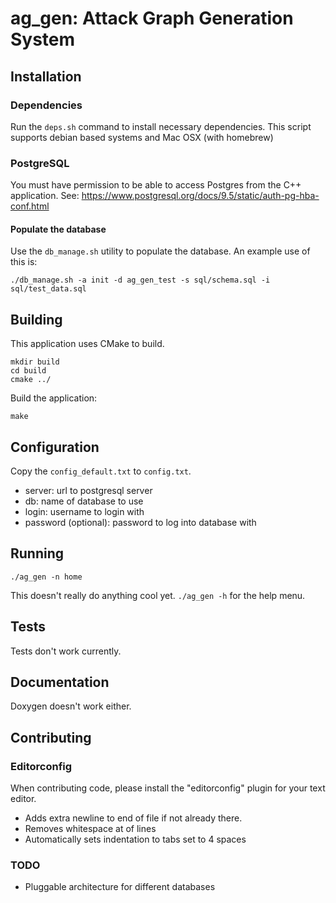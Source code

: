 # ag_gen: Attack Graph Generation System

## Installation

### Dependencies

Run the `deps.sh` command to install necessary dependencies.
This script supports debian based systems and Mac OSX (with homebrew)

### PostgreSQL

You must have permission to be able to access Postgres from the C++ application.
See: https://www.postgresql.org/docs/9.5/static/auth-pg-hba-conf.html

#### Populate the database

Use the `db_manage.sh` utility to populate the database. An example use of this is:

    ./db_manage.sh -a init -d ag_gen_test -s sql/schema.sql -i sql/test_data.sql

## Building

This application uses CMake to build.

    mkdir build
    cd build
    cmake ../

Build the application:

    make

## Configuration

Copy the `config_default.txt` to `config.txt`.

- server: url to postgresql server
- db: name of database to use
- login: username to login with
- password (optional): password to log into database with

## Running

    ./ag_gen -n home

This doesn't really do anything cool yet.
`./ag_gen -h` for the help menu.

## Tests

Tests don't work currently.

## Documentation

Doxygen doesn't work either.

## Contributing

### Editorconfig

When contributing code, please install the "editorconfig" plugin for your text editor.

- Adds extra newline to end of file if not already there.
- Removes whitespace at of lines
- Automatically sets indentation to tabs set to 4 spaces

### TODO

- Pluggable architecture for different databases
